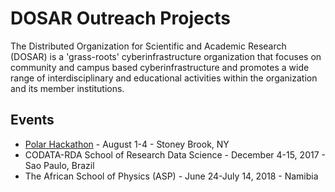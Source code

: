 # DOSAR Outreach Projects

The Distributed Organization for Scientific and Academic Research (DOSAR) is a 'grass-roots' cyberinfrastructure organization that focuses on community and campus based cyberinfrastructure and promotes a wide range of interdisciplinary and educational activities within the organization and its member institutions.

## Events
   * [Polar Hackathon](https://github.com/opensciencegrid/dosar/blob/master/docs/Materials/School.md) - August 1-4 - Stoney Brook, NY
   * CODATA-RDA School of Research Data Science - December 4-15, 2017 - Sao Paulo, Brazil
   * The African School of Physics (ASP) - June 24-July 14, 2018 - Namibia
